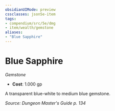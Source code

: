 ```yaml
---
obsidianUIMode: preview
cssclasses: json5e-item
tags:
- compendium/src/5e/dmg
- item/wealth/gemstone
aliases: 
- "Blue Sapphire"
---
```

# Blue Sapphire
*Gemstone*  

- **Cost**: 1.000 gp

A transparent blue-white to medium blue gemstone.

*Source: Dungeon Master's Guide p. 134*